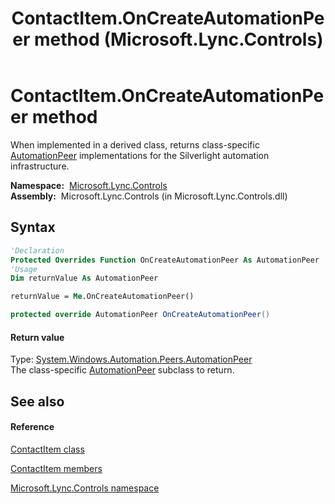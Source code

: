 ﻿---
title: ContactItem.OnCreateAutomationPeer method  (Microsoft.Lync.Controls)
TOCTitle: 'OnCreateAutomationPeer method '
ms:assetid: M:Microsoft.Lync.Controls.ContactItem.OnCreateAutomationPeer_DI_3_UC_OCS14MrefLyncWPF
ms:mtpsurl: https://msdn.microsoft.com/en-us/library/microsoft.lync.controls.contactitem.oncreateautomationpeer_di_3_uc_ocs14mreflyncwpf(v=office.15)
ms:contentKeyID: 48597645
ms.date: 07/28/2014
mtps_version: v=office.15
f1_keywords:
- Microsoft.Lync.Controls.ContactItem.OnCreateAutomationPeer
dev_langs:
- CSharp
- JScript
- VB
- other
---

# ContactItem.OnCreateAutomationPeer method

When implemented in a derived class, returns class-specific [AutomationPeer](http://msdn2.microsoft.com/en-us/library/ms523415) implementations for the Silverlight automation infrastructure.

**Namespace:**  [Microsoft.Lync.Controls](microsoft-lync-controls-namespace_1.md)  
**Assembly:**  Microsoft.Lync.Controls (in Microsoft.Lync.Controls.dll)

## Syntax

``` vb
'Declaration
Protected Overrides Function OnCreateAutomationPeer As AutomationPeer
'Usage
Dim returnValue As AutomationPeer

returnValue = Me.OnCreateAutomationPeer()
```

``` csharp
protected override AutomationPeer OnCreateAutomationPeer()
```

#### Return value

Type: [System.Windows.Automation.Peers.AutomationPeer](http://msdn2.microsoft.com/en-us/library/ms523415)  
The class-specific [AutomationPeer](http://msdn2.microsoft.com/en-us/library/ms523415) subclass to return.  

## See also

#### Reference

[ContactItem class](contactitem-class-microsoft-lync-controls_1.md)

[ContactItem members](contactitem-members-microsoft-lync-controls_1.md)

[Microsoft.Lync.Controls namespace](microsoft-lync-controls-namespace_1.md)

